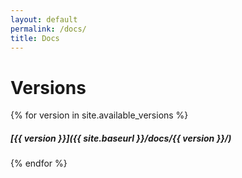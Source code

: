 ```yaml
---
layout: default
permalink: /docs/
title: Docs
---
```

# Versions

{% for version in site.available_versions %}
##### [{{ version }}]({{ site.baseurl }}/docs/{{ version }}/)
{% endfor %}

